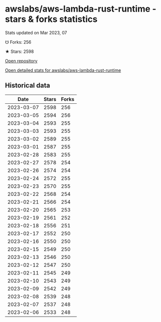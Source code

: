 # awslabs/aws-lambda-rust-runtime - stars & forks statistics

Stats updated on Mar 2023, 07

☋ Forks: 256

★ Stars: 2598

[Open repository](https://github.com/awslabs/aws-lambda-rust-runtime)

[Open detailed stats for awslabs/aws-lambda-rust-runtime](https://reviewgithub.com/rep/awslabs/aws-lambda-rust-runtime)

## Historical data
| Date | Stars | Forks |
|------|-------|-------|
| 2023-03-07 | 2598 | 256 | 
| 2023-03-05 | 2594 | 256 | 
| 2023-03-04 | 2593 | 255 | 
| 2023-03-03 | 2593 | 255 | 
| 2023-03-02 | 2589 | 255 | 
| 2023-03-01 | 2587 | 255 | 
| 2023-02-28 | 2583 | 255 | 
| 2023-02-27 | 2578 | 254 | 
| 2023-02-26 | 2574 | 254 | 
| 2023-02-24 | 2572 | 255 | 
| 2023-02-23 | 2570 | 255 | 
| 2023-02-22 | 2568 | 254 | 
| 2023-02-21 | 2566 | 254 | 
| 2023-02-20 | 2565 | 253 | 
| 2023-02-19 | 2561 | 252 | 
| 2023-02-18 | 2556 | 251 | 
| 2023-02-17 | 2552 | 250 | 
| 2023-02-16 | 2550 | 250 | 
| 2023-02-15 | 2549 | 250 | 
| 2023-02-13 | 2546 | 250 | 
| 2023-02-12 | 2547 | 250 | 
| 2023-02-11 | 2545 | 249 | 
| 2023-02-10 | 2543 | 249 | 
| 2023-02-09 | 2542 | 249 | 
| 2023-02-08 | 2539 | 248 | 
| 2023-02-07 | 2537 | 248 | 
| 2023-02-06 | 2533 | 248 | 

